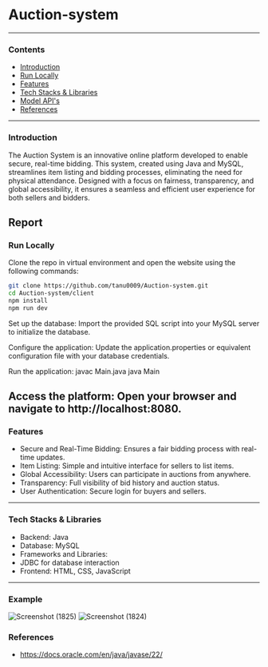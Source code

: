 # **Auction-system**

---
### **Contents**
- [Introduction](#Introduction)
- [Run Locally](#Run-Locally)
- [Features](#Features)
- [Tech Stacks & Libraries](#Tech-Stacks-&-Libraries)
- [Model API's](#Model-API's)
- [References](#References)

---
### **Introduction**

The Auction System is an innovative online platform developed to enable secure, real-time bidding. This system, created using Java and MySQL, streamlines item listing and bidding processes, eliminating the need for physical attendance. Designed with a focus on fairness, transparency, and global accessibility, it ensures a seamless and efficient user experience for both sellers and bidders.

Report
---
### **Run Locally**
Clone the repo in virtual environment and open the website using the following commands:
```bash
git clone https://github.com/tanu0009/Auction-system.git
cd Auction-system/client
npm install
npm run dev
```
Set up the database:
Import the provided SQL script into your MySQL server to initialize the database.

Configure the application:
Update the application.properties or equivalent configuration file with your database credentials.

Run the application:
javac Main.java
java Main

Access the platform:
Open your browser and navigate to http://localhost:8080.
---

### **Features**
- Secure and Real-Time Bidding: Ensures a fair bidding process with real-time updates.
- Item Listing: Simple and intuitive interface for sellers to list items.
- Global Accessibility: Users can participate in auctions from anywhere.
- Transparency: Full visibility of bid history and auction status.
- User Authentication: Secure login for buyers and sellers.

---

### **Tech Stacks & Libraries**
- Backend: Java
- Database: MySQL
- Frameworks and Libraries:
- JDBC for database interaction
- Frontend: HTML, CSS, JavaScript

---
### **Example**
![Screenshot (1825)](https://github.com/user-attachments/assets/48c39554-1c8b-4073-8f11-c1a19b8357a8)
![Screenshot (1824)](https://github.com/user-attachments/assets/db629d05-789b-4ae1-aab4-a2f943bab1bf)



### **References**
- https://docs.oracle.com/en/java/javase/22/
  


  


